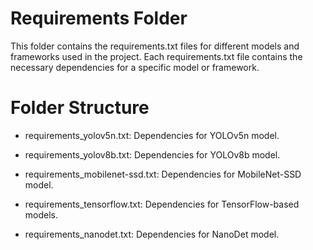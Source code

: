 # Requirements Folder
This folder contains the requirements.txt files for different models and frameworks used in the project. Each requirements.txt file contains the necessary dependencies for a specific model or framework.

# Folder Structure
- requirements_yolov5n.txt: Dependencies for YOLOv5n model.

- requirements_yolov8b.txt: Dependencies for YOLOv8b model.

- requirements_mobilenet-ssd.txt: Dependencies for MobileNet-SSD model.

- requirements_tensorflow.txt: Dependencies for TensorFlow-based models.

- requirements_nanodet.txt: Dependencies for NanoDet model.